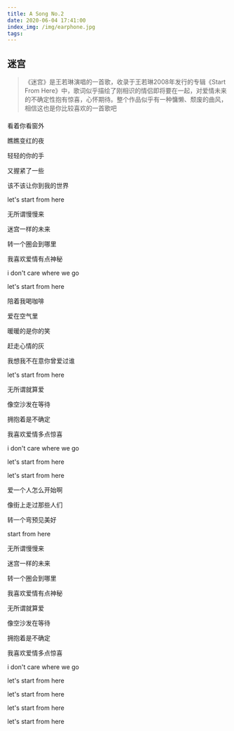 ```yaml
---
title: A Song No.2
date: 2020-06-04 17:41:00
index_img: /img/earphone.jpg
tags:
---
```


## 迷宫
> 《迷宫》是王若琳演唱的一首歌，收录于王若琳2008年发行的专辑《Start From Here》中，歌词似乎描绘了刚相识的情侣即将要在一起，对爱情未来的不确定性抱有惊喜，心怀期待。整个作品似乎有一种慵懒、颓废的曲风，相信这也是你比较喜欢的一首歌吧

<div id="aplayer" style="margin: 20px 0;"></div>

看着你看窗外

瞧瞧变红的夜

轻轻的你的手

又握紧了一些

该不该让你到我的世界

let's start from here

无所谓慢慢来

迷宫一样的未来

转一个圈会到哪里

我喜欢爱情有点神秘

i don't care where we go

let's start from here

陪着我喝咖啡

爱在空气里

暖暖的是你的笑

赶走心情的灰

我想我不在意你曾爱过谁

let's start from here

无所谓就算爱

像空沙发在等待

拥抱着是不确定

我喜欢爱情多点惊喜

i don't care where we go

let's start from here

let's start from here

爱一个人怎么开始啊

像街上走过那些人们

转一个弯预见美好

start from here

无所谓慢慢来

迷宫一样的未来

转一个圈会到哪里

我喜欢爱情有点神秘

无所谓就算爱

像空沙发在等待

拥抱着是不确定

我喜欢爱情多点惊喜

i don't care where we go

let's start from here

let's start from here

let's start from here

let's start from here

<style>
@import url('//cdn.staticfile.org/aplayer/1.10.1/APlayer.min.css')
</style>
<script src="//cdn.staticfile.org/aplayer/1.10.1/APlayer.min.js" defer></script>
<script type="text/javascript">
  var oldLoadAp = window.onload;
  window.onload = function () {
    oldLoadAp && oldLoadAp();

    new APlayer({
      container: document.getElementById('aplayer'),
      autoplay: false,
      audio: { name: '迷宫', artist: '王若琳', url: '/song/2.mp3', cover: '/img/wangruolin.jpg', }
    });
  }
</script>